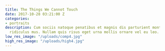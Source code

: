 ```yaml
---
title: The Things We Cannot Touch
date: 2017-10-28 03:21:00 Z
categories:
- portraits
description: Cum sociis natoque penatibus et magnis dis parturient montes, nascetur
  ridiculus mus. Nullam quis risus eget urna mollis ornare vel eu leo.
low_res_image: "/uploads/comp4.jpg"
high_res_image: "/uploads/high4.jpg"
---
```


